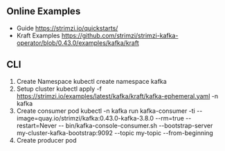## Online Examples
- Guide https://strimzi.io/quickstarts/
- Kraft Examples https://github.com/strimzi/strimzi-kafka-operator/blob/0.43.0/examples/kafka/kraft

## CLI 
1. Create Namespace
kubectl create namespace kafka
2. Setup cluster
kubectl apply -f https://strimzi.io/examples/latest/kafka/kraft/kafka-ephemeral.yaml -n kafka 
3. Create consumer pod
kubectl -n kafka run kafka-consumer -ti --image=quay.io/strimzi/kafka:0.43.0-kafka-3.8.0 --rm=true --restart=Never -- bin/kafka-console-consumer.sh --bootstrap-server my-cluster-kafka-bootstrap:9092 --topic my-topic --from-beginning
4. Create producer pod